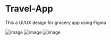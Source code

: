 # Travel-App
This a UI/UX design for grocery app using Figma


![image](https://github.com/Sohamlinge/Travel-App/assets/93962702/3265c506-5256-4bbb-9818-81d577e1ac4e)
![image](https://github.com/Sohamlinge/Travel-App/assets/93962702/07d75a4a-a7a3-4b66-8dbb-340edee6081b)
![image](https://github.com/Sohamlinge/Travel-App/assets/93962702/ef2b2371-c76d-4b53-b793-827495459be8)
